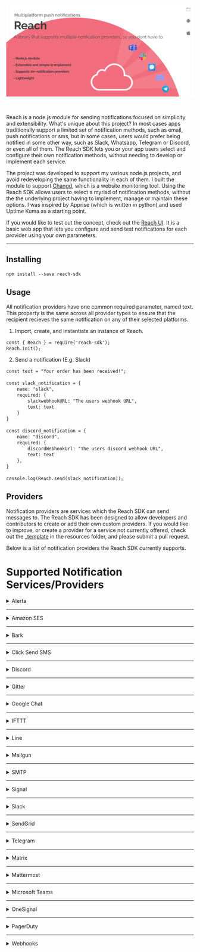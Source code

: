 <img src="./resources/header.png" style="margin-bottom: 30px" />

Reach is a node.js module for sending notifications focused on simplicity and extensibility. What's unique about this project? In most cases apps traditionally support a limited set of notification methods, such as email, push notifications or sms, but in some cases, users would prefer being notified in some other way, such as Slack, Whatsapp, Telegram or Discord, or even all of them. The Reach SDK lets you or your app users select and configure their own notification methods, without needing to develop or implement each service.

The project was developed to support my various node.js projects, and avoid redeveloping the same functionality in each of them. I built the module to support <a href="https://www.github.com/paschmann/changd" target="_blank">Changd</a>, which is a website monitoring tool. Using the Reach SDK allows users to select a myriad of notification methods, without the the underlying project having to implement, manage or maintain these options. I was inspired by Apprise (which is written in python) and used Uptime Kuma as a starting point.

If you would like to test out the concept, check out the <A href='https://www.github.com/paschmann/reach-ui' target='_blank'>Reach UI</a>. It is a basic web app that lets you configure and send test notifications for each provider using your own parameters.


<hr>


## Installing

```
npm install --save reach-sdk
```

## Usage

All notification providers have one common required parameter, named text. This property is the same across all provider types to ensure that the recipient recieves the same notification on any of their selected platforms.

1. Import, create, and instantiate an instance of Reach.

```
const { Reach } = require('reach-sdk');
Reach.init();
```
2. Send a notification (E.g. Slack)

```
const text = "Your order has been received!";

const slack_notification = {
    name: "slack",
    required: {
        slackwebhookURL: "The users webhook URL",
        text: text
    }
}

const discord_notification = {
    name: "discord",
    required: {
		discordWebhookUrl: "The users discord webhook URL",
		text: text
	},
}

console.log(Reach.send(slack_notification));
```

## Providers

Notification providers are services which the Reach SDK can send messages to. The Reach SDK has been designed to allow developers and contributors to create or add their own custom providers. If you would like to improve, or create a provider for a service not currently offered, check out the <a href="resources/_template.js" target="_blank">_template</a> in the resources folder, and please submit a pull request.

Below is a list of notification providers the Reach SDK currently supports.


# Supported Notification Services/Providers


<details>
  <summary>Alerta</summary>

#### Parameters
```

        required: {
			alertaApiKey: "",
			alertaApiEndpoint: "",
			alertaEnvironment: "",
			group: "",
			event: "",
			resource: "",
			text: ""
		},
		optional: {
			value: "",
			tags: [""],
			origin: "",
			type: "",
			service: [""],
			correlate: [""],
			severity: ""
		}
```

#### Setup
In Alerta open the menu on the left, select API Keys and create a new API key. The key will need the write:alerts scope. The API Endpoint can be found in the About menu screen.

</details>

<hr>

<details>
  <summary>Amazon SES</summary>

#### Parameters
```
        required: {
            accessKeyId: "accessKeyId",
            secretAccessKey: "secretAccessKey",
            from: "",
            to: "",
            subject : "",
            text: ""
        },
        optional: {
            cc: "",
            bcc: "",
            html: "",
            attachments: ""
        }
```

#### Setup
Please follow this document to setup SES: <a href='https://docs.aws.amazon.com/ses/latest/dg/setting-up.html' target='_blank'>Guide</a>

</details>
<hr>

<details>
  <summary>Bark</summary>

#### Parameters
```

        required: {
			barkApiUrl: "",
			deviceKey: "",
			title: "",
			text: ""
		},
		optional: {}
```

#### Setup
In order to use Bark push notifications with their iOS app, you need a Bark server. You can set one up using their <a href='https://github.com/Finb/bark-server#for-docker-user' target='_blank'>guide</a> and Docker is a quick and easy option. Once you have the server running, you will need the Server URL and the Device Key parameters, you can find the Device Key in the mobile app in the "Server List" screen (Alphpa numeric code) below the server address.

</details>

<hr>

<details>
  <summary>Click Send SMS</summary>

#### Parameters
```

        required: {
			clicksendsmsLogin: "",
			clicksendsmsApiKey: "",
			clicksendsmsToNumber: "",
			clicksendsmsSenderName: "",
			text: ""
		},
		optional: {
            source: ""
        }
```

#### Setup
In the Click Send admin panel, you can get your SMS login and API Key from the Developers, API Credentials screen.

</details>
<hr>

<details>
  <summary>Discord</summary>

#### Parameters
```
        required: {
            discordWebhookUrl: "",
            text: ""
        },
        optional: {
            discordUsername: ""
        }
```
#### Setup
In Discord, open the channel settings and select Integrations. Create a new webhook and Copy the Webhook URL into the discordWebhookUrl parameter. The discordUsername can be any string, if empty, it will be the bots name that was provided when creating the webhook.

</details>
<hr>

<details>
  <summary>Gitter</summary>

#### Parameters
```
        required: {
            accessToken: "",
            roomId: "",
            text: ""
        },
        optional: {}
```
#### Setup
Gitter notifications require a Personal Access Token, this can be created from their <a href='https://developer.gitter.im/apps' target='_blank'>developer site</a>. Messages can be sent to rooms you are already a member of. In order to get the room ID, you will need to use something like Chrome Developer Tools to view network requests. Open Chrome dev tools and select the Network requests tab, clear the history (if needed) and open the room, this should show the API call to the chatMessages endpoint which will include the room ID. E.g.  https://gitter.im/api/v1/rooms/<b>62d804996da03739849a4d67</b>/chatMessages

</details>
<hr>

<details>
  <summary>Google Chat</summary>

#### Parameters
```
        required: {
            googleChatWebhookUrl: "",
            text: ""
        },
        optional: {}
```
#### Setup
Important: webhooks are only enabled for Google Workspace accounts, not personal Gmail accounts.
Please follow this document to setup a incoming webhook and get the URL: <a href='https://developers.google.com/chat/how-tos/webhooks#node.js' target='_blank'>Guide</a>

</details>
<hr>

<details>
  <summary>IFTTT</summary>

#### Parameters
```
        required: {
            iftttServiceKey: "",
			eventName: "",
			text: ""
        },
        optional: {}
```
#### Setup
Setup a webhook in IFTTT using this <a href='https://ifttt.com/maker_webhooks/settings' target='_blank'>URL</a>. Next create a new applet and note its name as this needs to be specified in the eventName parameter, use a "Webhook" as the "If" trigger. You can find the iftttServiceKey in Documentation from the <a href='https://ifttt.com/maker_webhooks' target='_blank'>webhooks page</a>.

</details>
<hr>

<details>
  <summary>Line</summary>

#### Parameters
```
        required: {
            lineChannelAccessToken: "",
			lineUserID: "",
			text: ""
        },
        optional: {}
```
#### Setup
Open <a href='https://developers.line.biz/console' target='_blank'>Developer Console</a>, create a provider. Open the new provider and create a new Messaging API channel. Complete the required fields and navigate to the new channel. On the Basic Settings screen, scroll to the bottom and note your Line User ID, use this in the required parameter field and where you will recieve your messages. To get a access token, select the "Message API" tab, and create a channel access token at the bottom of the screen.

</details>
<hr>

<details>
  <summary>Mailgun</summary>

```
        required: {
            smtpUsername: "",
            smtpPassword: "",
            smtpFrom: "",
            smtpTo: "",
            subject : "",
            text: ""
        },
        optional: {
            smtpCC: "",
            smtpBCC: "",
            html: "",
            attachments: ""
        }
```

#### Setup
Once you have your mailgun account setup, you can get your username and password from the SMTP page on your <a href='https://app.mailgun.com/app/sending/domains' target='_blank'>domain</a>.

</details>
<hr>

<details>
  <summary>SMTP</summary>

```
        required: {
            smtpHost: "Server Host",
            smtpPort: "Server Port",
            smtpFrom: "",
            smtpTo: "",
            subject : "",
            text: ""
        },
        optional: {
            smtpIgnoreTLSError: "True/False - Boolean",
            smtpDkimDomain: "",
            smtpDkimKeySelector: "",
            smtpDkimPrivateKey: "",
            smtpDkimHashAlgo: "",
            smtpDkimheaderFieldNames: "",
            smtpDkimskipFields: "",
            smtpUsername: "",
            smtpPassword: "",
            smtpSecure: "TLS?",
            smtpCC: "",
            smtpBCC: "",
            html: "",
            attachments: ""
        }
```

#### Setup
Please follow your hosting providers' instructions for setting up and getting the above parameters.

</details>
<hr>

<details>
  <summary>Signal</summary>

```
        required: {
            signalUrl: "",
			signalNumber: "",
			signalRecipients: "",
			text: ""
		},
		optional: {}
```
#### Setup
Signal requires that a middleware Rest API is in place before it can be used with the reach API. Please see this <a href='https://github.com/bbernhard/signal-cli-rest-api' target='_blank'>guide</a> for setting up a middleware layer using docker, you can then use this endpoint as the signalUrl.

</details>
<hr>

<details>
  <summary>Slack</summary>

```
        required: {
            slackwebhookURL: "",
            text: ""
        },
        optional: {}
```
#### Setup
Follow this guide to create a webhook: <a href='https://api.slack.com/messaging/webhooks'>Guide</a>. 
TL;DR - Open your workspace settings, create a new app and get the webhook details from the Incoming Webhooks page.

</details>
<hr>

<details>
  <summary>SendGrid</summary>


```
        required: {
            sendgridApiKey: "",
			from: "",
            to: "",
			subject: "",
			text: ""
        },
        optional: {}
```

#### Setup
Setup a API Key with access to the "Mail Send" role, using the Settings menu from the SendGrid Dashboard/

</details>
<hr>


<details>
  <summary>Telegram</summary>


```
        required: {
            telegramBotToken: "Bot token",
            telegramChatID: "Chat Id",
            text: "Text"
        },
        optional: {}
```

#### Setup
Create a bot using the @botfather channel. Take note of the Access Token. To get the chat_id parameter, create a new group chat and add your new bot, also add @RawDataBot. This will print out the chat object, and in the object will be the TelegramChatID.

</details>
<hr>

<details>
  <summary>Matrix</summary>


```
        required: {
            matrixHomeServerUrl: "",
			matrixAccessToken: "",
			matrixRoomId: "",
			text: ""
        },
        optional: {}
```

#### Setup
In order to send notifications to Matrix, Reach requires the Homeserver Url, a access token and the room ID. In the <a href='https://element.io' target='_blank'>Element Webclient</a> you can get the Homeserver URL and Access Token from the "All Settings" menu and Help and About screen in the Advanced section. The room ID can be viewed in the Room settings, under the Advanced screen.

</details>
<hr>

<details>
  <summary>Mattermost</summary>


```
        required: {
            mattermostWebhookUrl: "",
			text: ""
        },
        optional: {}
```

#### Setup
In order to send notifications to Mattermost, you will need to enable incoming webhooks for your instance. You can do this from the Main Menu, under integrations. Copy the URL and use this in the mattermostWebhookUrl parameter.

</details>
<hr>

<details>
  <summary>Microsoft Teams</summary>


```
        required: {
            teamsWebhookUrl: "",
			text: ""
        },
        optional: {}
```

#### Setup
In order to receive notifications in MS Teams, you need to enable a incoming webhook for the channel. Open the channel settings menu using the three dots next to the channel name in Channels list, and select connectors. Select Add for the incoming webhook. Once added, select configure, provide the name and press Create. You will then receive the webhook Url. For more information, see this: <a href='https://docs.microsoft.com/en-us/microsoftteams/platform/webhooks-and-connectors/how-to/add-incoming-webhook' target='_blank'>Guide</a>

</details>
<hr>

<details>
  <summary>OneSignal</summary>


```
        required: {
			onesignalAppId: "",
			onesignalApiKey: "",
			text: ""
		},
		optional: {
			title: ""
		}
```

#### Setup
OneSignal requires that you create a setup a API Key.

</details>
<hr>


<details>
  <summary>PagerDuty</summary>


```
        required: {
			pagerDutyApiKey: "",
            pagerDutyRoutingKey: "",
            eventAction: "", (trigger, acknowldge or resolve) 
            source: "",
            severity: "", (critical, warning, error or info)
            text: ""
		},
		optional: {
            dedup_key: "",
            timestamp: "",
            component: "",
            group: "",
            class: "",
            custom_details: {}
        }
```

#### Setup
To setup PagerDuty to work with Reach, you will need a Api Key and Routing Key (aka Integration Key). The Api Key can be found in the Integrations Menu, then API Access and Keys page. The Routng Key will be provided when you create a new Service, the service will need to haev the Events API v2 Integration selected, after creating you will be provided with the Routing/Integration key.

</details>
<hr>

<details>
  <summary>Webhooks</summary>


```
        required: {
            webhookUrl: "",
            text: ""
        },
        optional: {
            payload: ""
        }
```

#### Setup
This is a generic provider which makes a HTTP POST to the webhookUrl.

</details>